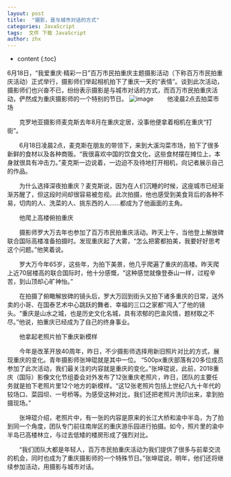 ```yaml
---
layout: post
title:  "摄影，是与城市对话的方式"
categories: JavaScript
tags:  文件 下载 JavaScript
author: zhx
---
```


* content
{:toc}

6月18日，“我爱重庆·精彩一日”百万市民拍重庆主题摄影活动（下称百万市民拍重庆活动）正式举行，摄影师们举起相机拍下了重庆一天的“表情”。谈到此次活动，摄影师们也兴奋不已，纷纷表示摄影是与城市对话的方式，而百万市民拍重庆活动，俨然成为重庆摄影师的一个特别的节日。
![image](https://github.com/.lanhua123/lanhua123.github.io/raw/master/3.jpg)
　　他凌晨2点去拍菜市场

　　克罗地亚摄影师麦克斯去年8月在重庆定居，没事他便拿着相机在重庆“打街”。

　　6月18日凌晨2点，麦克斯在朋友的带领下，来到大溪沟菜市场，拍下了很多新鲜的食材以及各种商贩。“我很喜欢中国的饮食文化，这些食材摆在摊位上，本身就很具有冲击力。”麦克斯一边说着，一边迫不及待地打开相机，向记者展示自己的作品。

　　为什么选择深夜拍重庆？麦克斯说，因为在人们沉睡的时候，这座城市已经渐渐苏醒了，但这段时间却很容易被忽视。此次拍摄，他也感受到美食背后的各种不易，切肉的人、洗菜的人、挑东西的人……都成为了他画面的主角。

　　他爬上高楼俯拍重庆

　　摄影师罗大万去年也参加了百万市民拍重庆活动。昨天上午，当他登上解放碑联合国际高楼准备拍摄时。发现重庆起了大雾，“怎么把雾都拍美，我要好好思考这个问题。”他笑着说。

　　罗大万今年65岁，这些年，为拍下美景，他几乎爬遍了重庆的高楼。昨天爬上近70层楼高的联合国际时，他十分感慨，“这种感觉就像登泰山一样，过程辛苦，到山顶却心旷神怡。”

　　在拍摄了俯瞰解放碑的镜头后，罗大万回到街头又拍下诸多重庆的日常，送外卖的小哥、在国泰艺术中心跳跃的舞者、幸福的三口之家都“闯入”了他的镜头。“重庆是山水之城，也是历史文化名城，具有浓郁的巴渝风情，题材取之不尽。”他说，拍重庆已经成为了自己的终身事业。

　　他拿起老照片拍下重庆新模样

　　今年是改革开放40周年，昨日，不少摄影师选择用新旧照片对比的方式，展现重庆的变化。青年摄影师张坤琨就是其中一位。
  “500px重庆部落有20多位成员参加了此次活动，我们最关注的内容就是重庆的变化。”张坤琨说，此前，2018重庆（国际）影像文化节组委会对外发布了12张重庆老照片，昨日，团队的主要任务就是拍下老照片里12个地方的新模样。“这12张老照片包括上世纪八九十年代的较场口、菜园坝、一号桥等。为感受这种对比，我们还把老照片洗印出来，拿到拍摄现场。”

　　张坤琨介绍，老照片中，有一张的内容是原来的长江大桥和渝中半岛，为了拍到同一个角度，团队专门前往南岸区的重庆游乐园进行拍摄。如今，照片里的渝中半岛已高楼林立，与过去低矮的楼房形成了强烈对比。

　　“我们团队大都是年轻人，百万市民拍重庆活动为我们提供了很多与前辈交流的机会，同时也成为了重庆摄影师的一个特殊节日。”张坤琨说，明年，他们还将继续参加活动，用摄影与城市对话。
